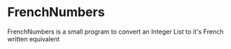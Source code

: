# FrenchNumbers
FrenchNumbers is a small program to convert an Integer List to it's French written equivalent
